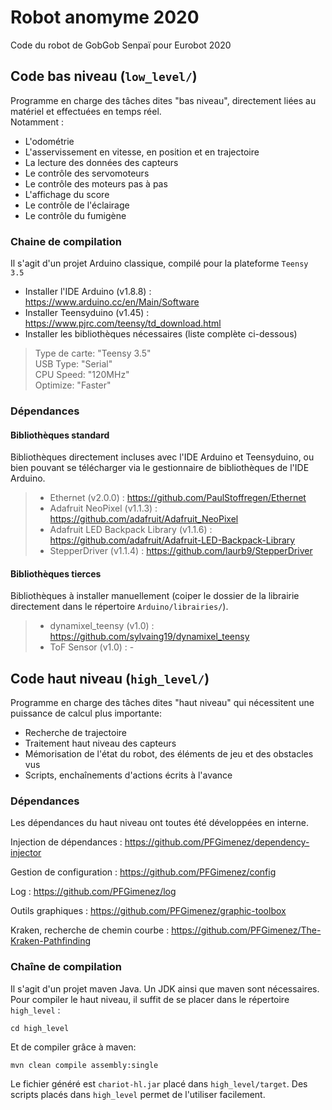 # Robot anomyme 2020
Code du robot de GobGob Senpaï pour Eurobot 2020

## Code bas niveau (`low_level/`)

Programme en charge des tâches dites "bas niveau", directement liées au matériel et effectuées en temps réel.  
Notamment :
* L'odométrie
* L'asservissement en vitesse, en position et en trajectoire
* La lecture des données des capteurs
* Le contrôle des servomoteurs
* Le contrôle des moteurs pas à pas
* L'affichage du score
* Le contrôle de l'éclairage
* Le contrôle du fumigène

### Chaine de compilation
Il s'agit d'un projet Arduino classique, compilé pour la plateforme `Teensy 3.5`

* Installer l'IDE Arduino (v1.8.8) : https://www.arduino.cc/en/Main/Software
* Installer Teensyduino (v1.45) : https://www.pjrc.com/teensy/td_download.html
* Installer les bibliothèques nécessaires (liste complète ci-dessous)

> Type de carte: "Teensy 3.5"  
> USB Type: "Serial"  
> CPU Speed: "120MHz"  
> Optimize: "Faster"  

### Dépendances
#### Bibliothèques standard
Bibliothèques directement incluses avec l'IDE Arduino et Teensyduino, ou bien pouvant se télécharger via le gestionnaire de bibliothèques de l'IDE Arduino.
>* Ethernet (v2.0.0) : https://github.com/PaulStoffregen/Ethernet
>* Adafruit NeoPixel (v1.1.3) : https://github.com/adafruit/Adafruit_NeoPixel
>* Adafruit LED Backpack Library (v1.1.6) : https://github.com/adafruit/Adafruit-LED-Backpack-Library
>* StepperDriver (v1.1.4) : https://github.com/laurb9/StepperDriver

#### Bibliothèques tierces
Bibliothèques à installer manuellement (coiper le dossier de la librairie directement dans le répertoire `Arduino/librairies/`).
>* dynamixel_teensy (v1.0) : https://github.com/sylvaing19/dynamixel_teensy
>* ToF Sensor (v1.0) : -



## Code haut niveau (`high_level/`)

Programme en charge des tâches dites "haut niveau" qui nécessitent une puissance de calcul plus importante:

* Recherche de trajectoire
* Traitement haut niveau des capteurs
* Mémorisation de l'état du robot, des éléments de jeu et des obstacles vus
* Scripts, enchaînements d'actions écrits à l'avance


### Dépendances

Les dépendances du haut niveau ont toutes été développées en interne.

Injection de dépendances : https://github.com/PFGimenez/dependency-injector

Gestion de configuration : https://github.com/PFGimenez/config

Log : https://github.com/PFGimenez/log

Outils graphiques : https://github.com/PFGimenez/graphic-toolbox

Kraken, recherche de chemin courbe : https://github.com/PFGimenez/The-Kraken-Pathfinding

### Chaîne de compilation

Il s'agit d'un projet maven Java. Un JDK ainsi que maven sont nécessaires. Pour compiler le haut niveau, il suffit de se placer dans le répertoire `high_level` :

    cd high_level

Et de compiler grâce à maven:

    mvn clean compile assembly:single

Le fichier généré est `chariot-hl.jar` placé dans `high_level/target`. Des scripts placés dans `high_level` permet de l'utiliser facilement.

